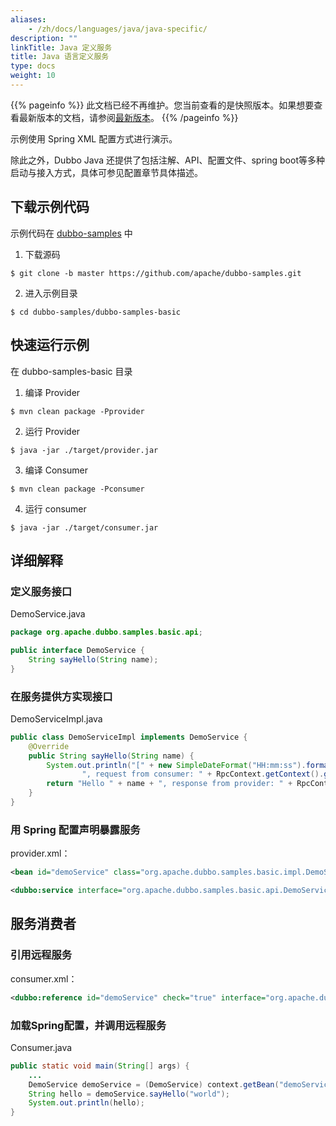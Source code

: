 ```yaml
---
aliases:
    - /zh/docs/languages/java/java-specific/
description: ""
linkTitle: Java 定义服务
title: Java 语言定义服务
type: docs
weight: 10
---
```




{{% pageinfo %}} 此文档已经不再维护。您当前查看的是快照版本。如果想要查看最新版本的文档，请参阅[最新版本](/zh-cn/overview/mannual/java-sdk/quick-start/)。
{{% /pageinfo %}}

示例使用 Spring XML 配置方式进行演示。

除此之外，Dubbo Java 还提供了包括注解、API、配置文件、spring boot等多种启动与接入方式，具体可参见配置章节具体描述。

## 下载示例代码
示例代码在 [dubbo-samples](https://github.com/apache/dubbo-samples) 中
1. 下载源码
```shell script
$ git clone -b master https://github.com/apache/dubbo-samples.git
```
2. 进入示例目录
```shell script
$ cd dubbo-samples/dubbo-samples-basic
```

## 快速运行示例
在 dubbo-samples-basic 目录

1. 编译 Provider
```shell script
$ mvn clean package -Pprovider
```

2. 运行 Provider
```shell script
$ java -jar ./target/provider.jar 
```

3. 编译 Consumer
```shell script
$ mvn clean package -Pconsumer
```

4. 运行 consumer
```shell script
$ java -jar ./target/consumer.jar 
```

## 详细解释

### 定义服务接口

DemoService.java

```java
package org.apache.dubbo.samples.basic.api;

public interface DemoService {
    String sayHello(String name);
}
```

### 在服务提供方实现接口

DemoServiceImpl.java

```java
public class DemoServiceImpl implements DemoService {
    @Override
    public String sayHello(String name) {
        System.out.println("[" + new SimpleDateFormat("HH:mm:ss").format(new Date()) + "] Hello " + name +
                ", request from consumer: " + RpcContext.getContext().getRemoteAddress());
        return "Hello " + name + ", response from provider: " + RpcContext.getContext().getLocalAddress();
    }
}
```

### 用 Spring 配置声明暴露服务 

provider.xml：

```xml
<bean id="demoService" class="org.apache.dubbo.samples.basic.impl.DemoServiceImpl"/>

<dubbo:service interface="org.apache.dubbo.samples.basic.api.DemoService" ref="demoService"/>
```

## 服务消费者

### 引用远程服务

consumer.xml：

```xml
<dubbo:reference id="demoService" check="true" interface="org.apache.dubbo.samples.basic.api.DemoService"/>
```

### 加载Spring配置，并调用远程服务

Consumer.java

```java
public static void main(String[] args) {
    ...
    DemoService demoService = (DemoService) context.getBean("demoService");
    String hello = demoService.sayHello("world");
    System.out.println(hello);
}
```
